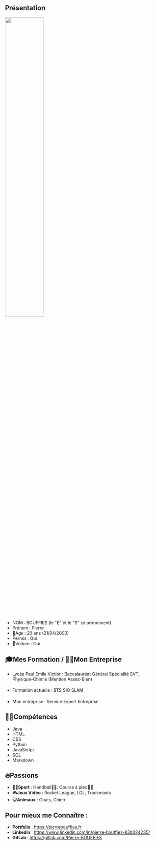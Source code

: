 ## Présentation
<img src="https://i.imgur.com/tRqTIdl.gif" width="50%"/>

- NOM : BOUFFIES (le "E" et le "S" se prononcent)
- Prénom : Pierre
- 🥳Age : 20 ans (21/04/2003)
- Permis : Oui
- 🚗Voiture : Oui
## 🎓Mes Formation / 👨‍⚖️Mon Entreprise
- Lycée Paul Emile Victior : Baccalauréat Général Spécialité SVT, Physique-Chimie (Mention Assez-Bien)
####
- Formation actuelle : BTS SIO SLAM
####
- Mon entreprise : Service Expert Entreprise
## 👨‍💻Compétences
- Java
- HTML
- CSS
- Python
- JavaScript
- SQL
- Markdown

## 🔥Passions
- 🚴‍♂️**Sport** : Handball🤾‍♀️, Course à pied🏃‍♂️
- 🎮**Jeux Vidéo** : Rocket League, LOL, Trackmania
- 😺**Animaux** : Chats, Chien

## Pour mieux me Connaître :
- **Portfolio** : https://pierrebouffies.fr
- **Linkedin** : https://www.linkedin.com/in/pierre-bouffies-83b024235/
- **GitLab** : https://gitlab.com/Pierre-BOUFFIES

